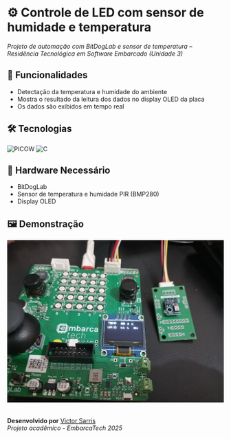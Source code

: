 # ⚙️ Controle de LED com sensor de humidade e temperatura
*Projeto de automação com BitDogLab e sensor de temperatura – Residência Tecnológica em Software Embarcado (Unidade 3)*

## 🚀 Funcionalidades  
- Detectação da temperatura e humidade do ambiente
- Mostra o resultado da leitura dos dados no display OLED da placa
- Os dados são exibidos em tempo real  

## 🛠️ Tecnologias  
<p align="left">
  <img src="https://img.shields.io/badge/PICOW-003B71?style=for-the-badge&logo=espressif&logoColor=white" alt="PICOW">
  <img src="https://img.shields.io/badge/C-00599C?style=for-the-badge&logo=C&logoColor=white" alt="C">
</p>

## 🔌 Hardware Necessário  
- BitDogLab 
- Sensor de temperatura e humidade PIR (BMP280)
- Display OLED



## 🖼️ Demonstração

<img src="temp1.jpg" alt="imagem de demonstração">

<br>
<br>

**Desenvolvido por** [Victor Sarris](https://github.com/Victor-Sarris)  
*Projeto acadêmico - EmbarcaTech 2025*

